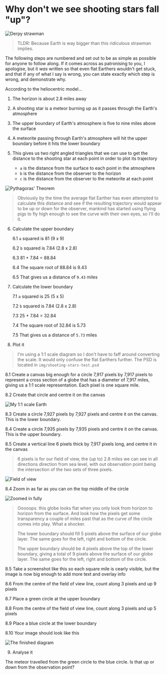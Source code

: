 # Why don't we see shooting stars fall "up"?

![Derpy strawman](img/derpy-strawman.jpg)

> TLDR: Because Earth is way bigger than this ridiculous strawman implies.

The following steps are numbered and set out to be as simple as possible for anyone to follow along. If it comes across as patronising to you, I apologise, but it *was* written so that even flat Earthers wouldn't get stuck, and that if any of what I say is wrong, you can state exactly which step is wrong, and demonstrate why.

According to the heliocentric model...

1. The horizon is about 2.8 miles away
   
2. A shooting star is a meteor burning up as it passes through the Earth's atmosphere
   
3. The upper boundary of Earth's atmosphere is five to nine miles above the surface
   
4. A meteorite passing through Earth's atmosphere will hit the upper boundary before it hits the lower boundary
   
5. This gives us two right angled triangles that we can use to get the distance to the shooting star at each point in order to plot its trajectory
    * `a` is the distance from the surface to each point in the atmosphere
    * `b` is the distance from the observer to the horizon
    * `c` is the distance from the observer to the meteorite at each point

![Pythagoras' Theorem](../img/pythagoras-theorem.png)

> Obviously by the time the average flat Earther has even attempted to calculate this distance and see if the resulting trajectory would appear to be up or down for the observer, mankind has started using flying pigs to fly high enough to see the curve with their own eyes, so I'll do it.

6. Calculate the upper boundary

    6.1 `a` squared is 81 (9 x 9)

    6.2 `b` squared is 7.84 (2.8 x 2.8)

    6.3 81 + 7.84 = 88.84

    6.4 The square root of 88.84 is 9.43

    6.5 That gives us a distance of `9.43` miles

7. Calculate the lower boundary

    7.1 `a` squared is 25 (5 x 5)

    7.2 `b` squared is 7.84 (2.8 x 2.8)

    7.3 25 + 7.84 = 32.84

    7.4 The square root of 32.84 is 5.73

    7.5 That gives us a distance of `5.73` miles 

8. Plot it

> I'm using a 1:1 scale diagram so I don't have to faff around converting the scale. It would only confuse the flat Earthers further. The PSD is located in `img/shooting-stars-test.psd`

8.1 Create a canvas big enough for a circle 7,917 pixels by 7,917 pixels to represent a cross section of a globe that has a diameter of 7,917 miles, giving us a 1:1 scale representation. Each pixel is one square mile.

8.2 Create that circle and centre it on the canvas

![My 1:1 scale Earth](./img/7917-mile-diameter-globe.jpg)

8.3 Create a circle 7,927 pixels by 7,927 pixels and centre it on the canvas. This is the lower boundary. 

8.4 Create a circle 7,935 pixels by 7,935 pixels and centre it on the canvas. This is the upper boundary. 

8.5 Create a vertical line 6 pixels thick by 7,917 pixels long, and centre it in the canvas

> 6 pixels is for our field of view, the (up to) 2.8 miles we can see in all directions direction from sea level, with out observation point being the intersection of the two sets of three pixels.

![Field of view](./img/fov.jpg)





8.4 Zoom in as far as you can on the top middle of the circle

![Zoomed in fully](./img/zoomed-in-on-the-circle.jpg)

> Ooooops. this globe looks flat when you only look from horizon to horizon from the surface. And look how the pixels get some transparency a couple of miles past that as the curve of the circle comes into play. What a shocker.
>
> The lower boundary should fill 5 pixels above the surface of our globe layer. The same goes for the left, right and bottom of the circle.
>
> The upper boundary should be 4 pixels above the top of the lower boundary, giving a total of 9 pixels above the surface of our globe layer. The same goes for the left, right and bottom of the circle.

8.5 Take a screenshot like this so each square mile is cearly visible, but the image is now big enough to add more text and overlay info

8.6 From the centre of the field of view line, count along 3 pixels and up 9 pixels

8.7 Place a green circle at the upper boundary

8.8 From the centre of the field of view line, count along 3 pixels and up 5 pixels

8.9 Place a blue circle at the lower boundary

8.10 Your image should look like this

![The finished diagram](img/the-finished-diagram.jpg)

9. Analyse it

The meteor travelled from the green circle to the blue circle. Is that up or down from the observation point?